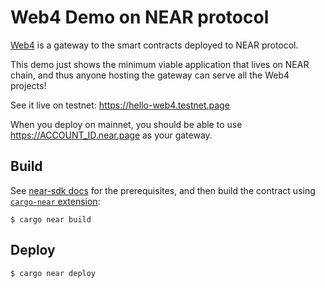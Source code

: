 Web4 Demo on NEAR protocol
==========================

[Web4](https://web4.near.page) is a gateway to the smart contracts deployed to NEAR protocol.

This demo just shows the minimum viable application that lives on NEAR chain, and thus anyone hosting the gateway can serve all the Web4 projects!

See it live on testnet: https://hello-web4.testnet.page

When you deploy on mainnet, you should be able to use https://ACCOUNT_ID.near.page as your gateway.

## Build

See [near-sdk docs](https://docs.near.org/build/smart-contracts/quickstart) for the prerequisites, and then build the contract using [`cargo-near` extension](https://github.com/near/cargo-near):

```
$ cargo near build
```

## Deploy

```
$ cargo near deploy
```
